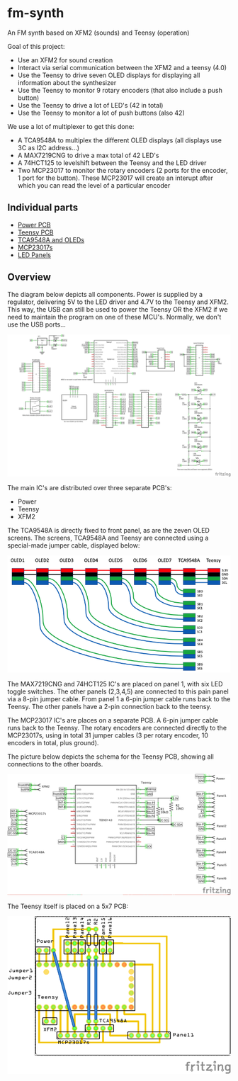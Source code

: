 # fm-synth
An FM synth based on XFM2 (sounds) and Teensy (operation)

Goal of this project:
- Use an XFM2 for sound creation
- Interact via serial communication between the XFM2 and a teensy (4.0)
- Use the Teensy to drive seven OLED displays for displaying all information about the synthesizer
- Use the Teensy to monitor 9 rotary encoders (that also include a push button)
- Use the Teensy to drive a lot of LED's (42 in total)
- Use the Teensy to monitor a lot of push buttons (also 42)

We use a lot of multiplexer to get this done:
- A TCA9548A to multiplex the different OLED displays (all displays use 3C as I2C address...)
- A MAX7219CNG to drive a max total of 42 LED's
- A 74HCT125 to levelshift between the Teensy and the LED driver
- Two MCP23017 to monitor the rotary encoders (2 ports for the encoder, 1 port for the button). These MCP23017 will create an interupt after which you can read the level of a particular encoder

## Individual parts

- [Power PCB](power-source.md)
- [Teensy PCB](teensy-pcb.md)
- [TCA9548A and OLEDs](TCA9548A-OLEDs.md)
- [MCP23017s](MCP23017s.md)
- [LED Panels](LED-panels.md)

## Overview

The diagram below depicts all components. Power is supplied by a regulator, delivering 5V to the LED driver and 4.7V to the Teensy and XFM2. This way, the USB can still be used to power the Teensy OR the XFM2 if we need to maintain the program on one of these MCU's. Normally, we don't use the USB ports...

![](components-schema.png)

The main IC's are distributed over three separate PCB's:
- Power
- Teensy
- XFM2

The TCA9548A is directly fixed to front panel, as are the zeven OLED screens. The screens, TCA9548A and Teensy are connected using a special-made jumper cable, displayed below:

![](oled-cable.png)

The MAX7219CNG and 74HCT125 IC's are placed on panel 1, with six LED toggle switches. The other panels (2,3,4,5) are connected to this pain panel via a 8-pin jumper cable. From panel 1 a 6-pin jumper cable runs back to the Teensy. The other panels have a 2-pin connection back to the teensy.

The MCP23017 IC's are places on a separate PCB. A 6-pin jumper cable runs back to the Teensy. The rotary encoders are connected directly to the MCP23017s, using in total 31 jumper cables (3 per rotary encoder, 10 encoders in total, plus ground).

The picture below depicts the schema for the Teensy PCB, showing all connections to the other boards.

![](teensy-schema.png)

The Teensy itself is placed on a 5x7 PCB:

![](teensy-pcb.png)

